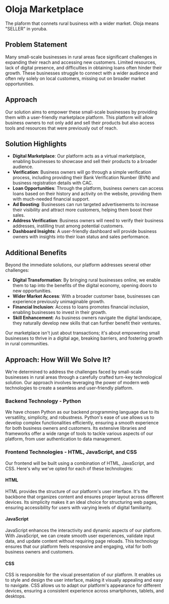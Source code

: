 # Oloja Marketplace
The plaform that connets rural business with a wider market. Oloja means &quot;SELLER&quot; in yoruba.

## Problem Statement
Many small-scale businesses in rural areas face significant challenges in expanding their reach and accessing new customers. Limited resources, lack of digital presence, and difficulties in obtaining loans often hinder their growth. These businesses struggle to connect with a wider audience and often rely solely on local customers, missing out on broader market opportunities.

## Approach
Our solution aims to empower these small-scale businesses by providing them with a user-friendly marketplace platform. This platform will allow business owners to not only add and sell their products but also access tools and resources that were previously out of reach.

## Solution Highlights
- **Digital Marketplace**: Our platform acts as a virtual marketplace, enabling businesses to showcase and sell their products to a broader audience.
- **Verification**: Business owners will go through a simple verification process, including providing their Bank Verification Number (BVN) and business registration details with CAC.
- **Loan Opportunities**: Through the platform, business owners can access loans based on their history and activity on the website, providing them with much-needed financial support.
- **Ad Boosting**: Businesses can run targeted advertisements to increase their visibility and attract more customers, helping them boost their sales.
- **Address Verification**: Business owners will need to verify their business addresses, instilling trust among potential customers.
- **Dashboard Insights**: A user-friendly dashboard will provide business owners with insights into their loan status and sales performance.

## Additional Benefits
Beyond the immediate solutions, our platform addresses several other challenges:
- **Digital Transformation**: By bringing rural businesses online, we enable them to tap into the benefits of the digital economy, opening doors to new opportunities.
- **Wider Market Access**: With a broader customer base, businesses can experience previously unimaginable growth.
- **Financial Inclusion**: Access to loans promotes financial inclusion, enabling businesses to invest in their growth.
- **Skill Enhancement**: As business owners navigate the digital landscape, they naturally develop new skills that can further benefit their ventures.

Our marketplace isn't just about transactions; it's about empowering small businesses to thrive in a digital age, breaking barriers, and fostering growth in rural communities.

## Approach: How Will We Solve It?
We're determined to address the challenges faced by small-scale businesses in rural areas through a carefully crafted turn-key technological solution. Our approach involves leveraging the power of modern web technologies to create a seamless and user-friendly platform.

### Backend Technology - Python
We have chosen Python as our backend programming language due to its versatility, simplicity, and robustness. Python's ease of use allows us to develop complex functionalities efficiently, ensuring a smooth experience for both business owners and customers. Its extensive libraries and frameworks offer a wide range of tools to tackle various aspects of our platform, from user authentication to data management.

### Frontend Technologies - HTML, JavaScript, and CSS
Our frontend will be built using a combination of HTML, JavaScript, and CSS. Here's why we've opted for each of these technologies:

#### HTML
HTML provides the structure of our platform's user interface. It's the backbone that organizes content and ensures proper layout across different devices. Its simplicity makes it an ideal choice for structuring web pages, ensuring accessibility for users with varying levels of digital familiarity.

#### JavaScript
JavaScript enhances the interactivity and dynamic aspects of our platform. With JavaScript, we can create smooth user experiences, validate input data, and update content without requiring page reloads. This technology ensures that our platform feels responsive and engaging, vital for both business owners and customers.

#### CSS
CSS is responsible for the visual presentation of our platform. It enables us to style and design the user interface, making it visually appealing and easy to navigate. CSS allows us to adapt our platform's appearance for different devices, ensuring a consistent experience across smartphones, tablets, and desktops.
